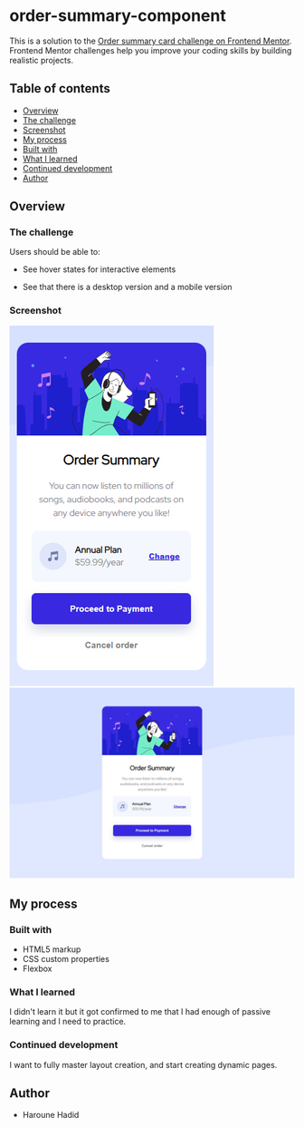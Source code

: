 # order-summary-component

This is a solution to the [Order summary card challenge on Frontend Mentor](https://www.frontendmentor.io/challenges/order-summary-component-QlPmajDUj). Frontend Mentor challenges help you improve your coding skills by building realistic projects. 

## Table of contents

- [Overview](#overview)
 - [The challenge](#the-challenge)
 - [Screenshot](#screenshot)
- [My process](#my-process)
 - [Built with](#built-with)
 - [What I learned](#what-i-learned)
 - [Continued development](#continued-development)
- [Author](#author)

## Overview

### The challenge

Users should be able to:

- See hover states for interactive elements

- See that there is a desktop version and a mobile version

### Screenshot

![project-mobile-design](./Screenshots/mobile-design.jpg) ![project-desktop-design](./Screenshots/desktop-design.jpg)


## My process

### Built with

- HTML5 markup
- CSS custom properties
- Flexbox

### What I learned

I didn't learn it but it got confirmed to me that I had enough of passive learning and I need to practice.

### Continued development

I want to fully master layout creation, and start creating dynamic pages.

## Author

- Haroune Hadid